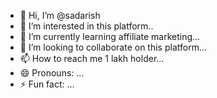 - 👋 Hi, I’m @sadarish
- 👀 I’m interested in this platform..
- 🌱 I’m currently learning affiliate marketing...
- 💞️ I’m looking to collaborate on this platform...
- 📫 How to reach me 1 lakh holder...
- 😄 Pronouns: ...
- ⚡ Fun fact: ...

<!---
sadarish/sadarish is a ✨ special ✨ repository because its `README.md` (this file) appears on your GitHub profile.
You can click the Preview link to take a look at your changes.
--->
